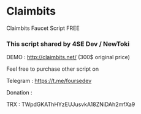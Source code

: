# Claimbits
Claimbits Faucet Script FREE

### This script shared by 4SE Dev / NewToki

DEMO : http://claimbits.net/ (300$ original price)


Feel free to purchase other script on 

Telegram : https://t.me/foursedev

Donation : 

TRX : TWpdGKAThHYzEUJusvkA18ZNiDAh2mfXa9
